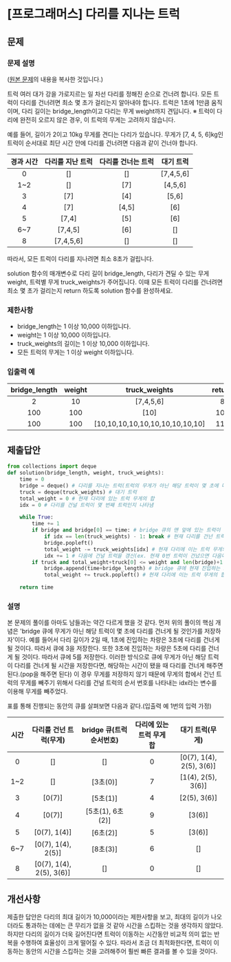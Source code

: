 # [프로그래머스] 다리를 지나는 트럭
## 문제
### 문제 설명
([원본 문제](https://programmers.co.kr/learn/courses/30/lessons/42583)의 내용을 복사한 것입니다.)

트럭 여러 대가 강을 가로지르는 일 차선 다리를 정해진 순으로 건너려 합니다. 모든 트럭이 다리를 건너려면 최소 몇 초가 걸리는지 알아내야 합니다. 트럭은 1초에 1만큼 움직이며, 다리 길이는 bridge_length이고 다리는 무게 weight까지 견딥니다.
※ 트럭이 다리에 완전히 오르지 않은 경우, 이 트럭의 무게는 고려하지 않습니다.

예를 들어, 길이가 2이고 10kg 무게를 견디는 다리가 있습니다. 무게가 [7, 4, 5, 6]kg인 트럭이 순서대로 최단 시간 안에 다리를 건너려면 다음과 같이 건너야 합니다.

|경과 시간|다리를 지난 트럭|다리를 건너는 트럭|대기 트럭|
|:---:|:---:|:---:|:---:|
|0|[]|[]|[7,4,5,6]|
|1~2|[]|[7]|[4,5,6]|
|3|[7]|[4]|[5,6]|
|4|[7]|[4,5]|[6]|
|5|[7,4]|[5]|[6]|
|6~7|[7,4,5]|[6]|[]|
|8|[7,4,5,6]|[]|[]|

따라서, 모든 트럭이 다리를 지나려면 최소 8초가 걸립니다.

solution 함수의 매개변수로 다리 길이 bridge_length, 다리가 견딜 수 있는 무게 weight, 트럭별 무게 truck_weights가 주어집니다. 이때 모든 트럭이 다리를 건너려면 최소 몇 초가 걸리는지 return 하도록 solution 함수를 완성하세요.

### 제한사항
* bridge_length는 1 이상 10,000 이하입니다.
* weight는 1 이상 10,000 이하입니다.
* truck_weights의 길이는 1 이상 10,000 이하입니다.
* 모든 트럭의 무게는 1 이상 weight 이하입니다.

### 입출력 예
|bridge_length|weight|truck_weights|return|
|:---:|:---:|:---:|:---:|
|2|10|[7,4,5,6]|8|
|100|100|[10]|101|
|100|100|[10,10,10,10,10,10,10,10,10,10]|110|

## 제출답안
```python
from collections import deque
def solution(bridge_length, weight, truck_weights):
    time = 0
    bridge = deque() # 다리를 지나는 트럭(트럭의 무게가 아닌 해당 트럭이 몇 초에 다리를 건너는지가 저장됨)
    truck = deque(truck_weights) # 대기 트럭
    total_weight = 0 # 현재 다리에 있는 트럭 무게의 합
    idx = 0 # 다리를 건널 트럭이 몇 번째 트럭인지 나타냄

    while True:
        time += 1
        if bridge and bridge[0] == time: # bridge 큐의 맨 앞에 있는 트럭이 다리를 건널 시간이면 건넘
            if idx == len(truck_weights) - 1: break # 현재 다리를 건넌 트럭이 마지막 트럭이면 반복 종료
            bridge.popleft()
            total_weight -= truck_weights[idx] # 현재 다리에 이는 트럭 무게의 합에서 건넌 트럭 무게를 빼줌
            idx += 1 # 다음에 건널 트럭을 갱신(ex. 현재 0번 트럭이 건넜으면 다음에 건널 트럭은 1번 트럭)
        if truck and total_weight+truck[0] <= weight and len(bridge)+1 <= bridge_length: # 다리에 대기 트럭에 있는 트럭이 진입할 수 있다면 진입
            bridge.append(time+bridge_length) # bridge 큐에 현재 진입하는 트럭이 몇 초에 다리를 건너게 될 것인지 저장
            total_weight += truck.popleft() # 현재 다리에 이는 트럭 무게의 합에서 진입한 트럭 무게를 더해줌

    return time
```

### 설명
본 문제의 풀이를 아마도 남들과는 약간 다르게 했을 것 같다. 먼저 위의 풀이의 핵심 개념은 'bridge 큐에 무게가 아닌 해당 트럭이 몇 초에 다리를 건너게 될 것인가를 저장하자'이다. 
예를 들어서 다리 길이가 2일 때, 1초에 진입하는 차량은 3초에 다리를 건너게 될 것이다. 따라서 큐에 3을 저장한다. 또한 3초에 진입하는 차량은 5초에 다리를 건너게 될 것이다. 따라서 
큐에 5를 저장한다. 이러한 방식으로 큐에 무게가 아닌 해당 트럭이 다리를 건너게 될 시간을 저장한다면, 해당하는 시간이 됐을 때 다리를 건너게 해주면 된다.(pop을 해주면 된다) 이 경우 무게를 
저장하지 않기 때문에 무게의 합에서 건넌 트럭의 무게를 빼주기 위해서 다리를 건널 트럭의 순서 번호를 나타내는 idx라는 변수를 이용해 무게를 빼주었다.

표를 통해 진행되는 동안의 큐를 살펴보면 다음과 같다.(입출력 예 1번의 입력 가정)

|시간|다리를 건넌 트럭(무게)|bridge 큐(트럭 순서번호)|다리에 있는 트럭 무게 합|대기 트럭(무게)|
|:---:|:---:|:---:|:---:|:---:|
|0|[]|[]|0|[0(7), 1(4), 2(5), 3(6)]|
|1~2|[]|[3초(0)]|7|[1(4), 2(5), 3(6)]|
|3|[0(7)]|[5초(1)]|4|[2(5), 3(6)]|
|4|[0(7)]|[5초(1), 6초(2)]|9|[3(6)]|
|5|[0(7), 1(4)]|[6초(2)]|5|[3(6)]|
|6~7|[0(7), 1(4), 2(5)]|[8초(3)]|6|[]|
|8|[0(7), 1(4), 2(5), 3(6)]|[]|0|[]|

## 개선사항
제출한 답안은 다리의 최대 길이가 10,000이라는 제한사항을 보고, 최대의 길이가 나오더라도 통과하는 데에는 큰 무리가 없을 것 같아 시간을 스킵하는 것을 생각하지 않았다. 하지만 다리의 길이가 더욱 길어진다면 트럭이 이동하는 시간동안 비교적 의미 없는 
반복을 수행하여 효율성이 크게 떨어질 수 있다. 따라서 조금 더 최적화한다면, 트럭이 이동하는 동안의 시간을 스킵하는 것을 고려해주어 훨씬 빠른 결과를 볼 수 있을 것이다.
